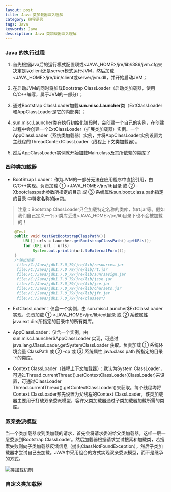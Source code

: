 ```yaml
---
layout: post
title: Java 类加载器深入理解
category: 编程语言
tags: Java
keywords: Java
description: Java 类加载器深入理解
---
```


### Java 的执行过程

1. 首先根据java后的运行模式配置项或<JAVA_HOME>/jre/lib/i386/jvm.cfg来决定是以client还是server模式运行JVM，然后加载<JAVA_HOME>/jre/bin/client或server/jvm.dll，并开始启动JVM；

2. 在启动JVM的同时将加载Bootstrap ClassLoader（启动类加载器，使用C/C++编写，属于JVM的一部分）；

3. 通过Bootstrap ClassLoader加载**sun.misc.Launcher**类（ExtClassLoader和AppClassLoader是它的内部类）；

4. sun.misc.Launcher类在执行初始化阶段时，会创建一个自己的实例，在创建过程中会创建一个ExtClassLoader（扩展类加载器）实例、一个AppClassLoader（系统类加载器）实例，并将AppClassLoader实例设置为主线程的ThreadContextClassLoader（线程上下文类加载器）。

5. 然后AppClassLoader实例就开始加载Main.class及其所依赖的类库了



### 四种类加载器

- BootStrap Loader：作为JVM的一部分无法在应用程序中直接引用，由C/C++实现。负责加载 ① \<JAVA_HOME\>/jre/lib目录 或 ② -Xbootclasspath参数所指定的目录 或 ③ 系统属性sun.boot.class.path指定的目录 中特定名称的jar包。

> 注意：Bootstrap ClassLoader只会加载特定名称的类库，如rt.jar等。假如我们自己定义一个jar类库丢进\<JAVA_HOME\>/jre/lib目录下也不会被加载的！

```java
    @Test
    public void testGetBootstrapClassPath(){
        URL[] urls = Launcher.getBootstrapClassPath().getURLs();
        for (URL url : urls)
            System.out.println(url.toExternalForm());
    }
    /*输出结果
     file:/C:/Java/jdk1.7.0_79/jre/lib/resources.jar
     file:/C:/Java/jdk1.7.0_79/jre/lib/rt.jar
     file:/C:/Java/jdk1.7.0_79/jre/lib/sunrsasign.jar
     file:/C:/Java/jdk1.7.0_79/jre/lib/jsse.jar
     file:/C:/Java/jdk1.7.0_79/jre/lib/jce.jar
     file:/C:/Java/jdk1.7.0_79/jre/lib/charsets.jar
     file:/C:/Java/jdk1.7.0_79/jre/lib/jfr.jar
     file:/C:/Java/jdk1.7.0_79/jre/classes*/
```

- ExtClassLoader：仅含一个实例，由 sun.misc.Launcher$ExtClassLoader 实现，负责加载 ① \<JAVA_HOME\>/jre/lib/ext目录 或 ② 系统属性java.ext.dirs所指定的目录中的所有类库。

- AppClassLoader：仅含一个实例，由 sun.misc.Launcher$AppClassLoader 实现，可通过 java.lang.ClassLoader.getSystemClassLoader 获取。负责加载 ① 系统环境变量 ClassPath 或 ② -cp 或 ③ 系统属性 java.class.path 所指定的目录下的类库。

- Context ClassLoader（线程上下文加载器）：默认为System ClassLoader，可通过Thread.currentThread().setContextClassLoader(ClassLoader)来设置，可通过ClassLoader Thread.currentThread().getContextClassLoader()来获取。每个线程均将Context ClassLoader预先设置为父线程的Context ClassLoader。该类加载器主要用于打破双亲委派模型，容许父类加载器通过子类加载器加载所需的类库。

### 双亲委派模型

 当一个类加载器收到类加载的请求，首先会将请求委派给父类加载器，这样一层一层委派到Bootstrap ClassLoader。然后加载器根据请求尝试搜索和加载类，若搜索失败则向子类加载器反馈信息（抛出ClassNotFoundException），然后子类加载器才尝试自己去加载。JAVA中采用组合的方式实现双亲委派模型，而不是继承的方式。

 ![类加载机制](http://images.cnitblog.com/blog/347002/201502/110912451518649.gif)

### 自定义类加载器


